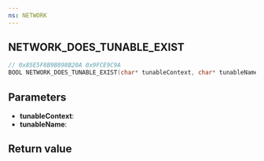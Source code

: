 ```yaml
---
ns: NETWORK
---
```

## NETWORK_DOES_TUNABLE_EXIST

```c
// 0x85E5F8B9B898B20A 0x9FCE9C9A
BOOL NETWORK_DOES_TUNABLE_EXIST(char* tunableContext, char* tunableName);
```

## Parameters
* **tunableContext**: 
* **tunableName**: 

## Return value
